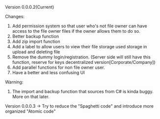 Version 0.0.0.2(Current)

Changes:
1. Add permission system so that user who's not file owner can have access to the
file owner files if the owner allows them to do so.
2. Better backup function
3. Add zip import function
4. Add a label to allow users to view their file storage used storage in upload and deleting file
5. Remove the dummy login/registration. (Server side will still have this function,
reserve for keys decentralized version[Corporate/Company])
6. Add parallel functions for non file owner user.
7. Have a better and less confusing UI

Warning:
1. The import and backup function that sources from C# is kinda buggy. More on that later. 

Version 0.0.0.3
  -> Try to reduce the "Spaghetti code" and introduce more organized "Atomic code"
